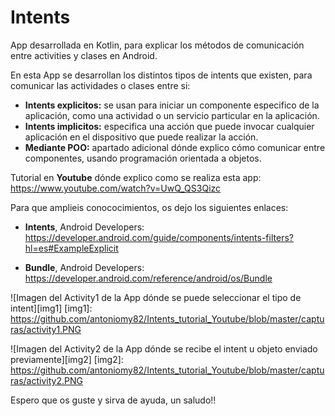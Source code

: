 # Intents

App desarrollada en Kotlin, para explicar los métodos de comunicación entre activities y clases en Android.

En esta App se desarrollan los distintos tipos de intents que existen, para comunicar las actividades o clases entre si:
 - **Intents explicitos:** se usan para iniciar un componente especifico de la aplicación, como una actividad o un servicio particular en la aplicación.
 - **Intents implicitos:** especifica una acción que puede invocar cualquier aplicación en el dispositivo que puede realizar la acción.
 - **Mediante POO:** apartado adicional dónde explico cómo comunicar entre componentes, usando programación orientada a objetos.
 
Tutorial en **Youtube** dónde explico como se realiza esta app:
https://www.youtube.com/watch?v=UwQ_QS3Qizc

Para que amplieis conococimientos, os dejo los siguientes enlaces:
 - **Intents**, Android Developers: https://developer.android.com/guide/components/intents-filters?hl=es#ExampleExplicit
 
 - **Bundle**, Android Developers: https://developer.android.com/reference/android/os/Bundle
 

![Imagen del Activity1 de la App dónde se puede seleccionar el tipo de intent][img1]
[img1]: https://github.com/antoniomy82/Intents_tutorial_Youtube/blob/master/capturas/activity1.PNG

![Imagen del Activity2 de la App dónde se recibe el intent u objeto enviado previamente][img2]
[img2]: https://github.com/antoniomy82/Intents_tutorial_Youtube/blob/master/capturas/activity2.PNG

Espero que os guste y sirva de ayuda, un saludo!!
